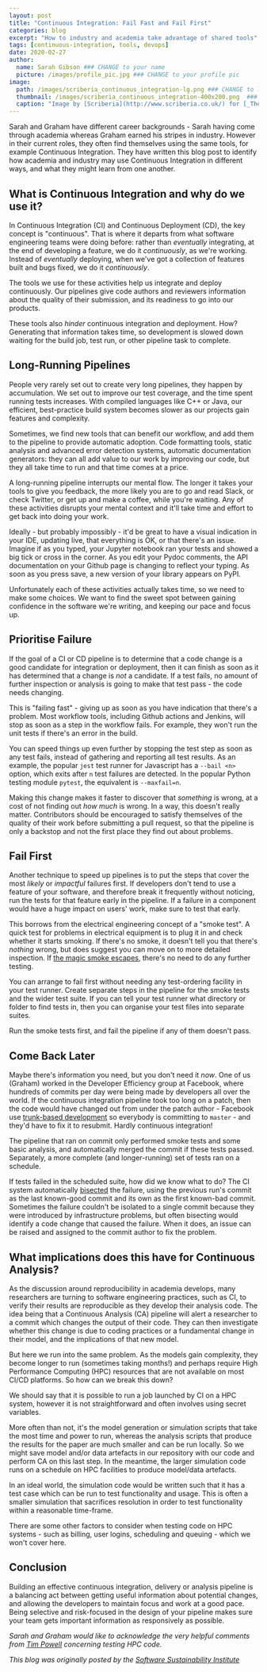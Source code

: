 ```yaml
---
layout: post
title: "Continuous Integration: Fail Fast and Fail First"
categories: blog
excerpt: "How to industry and academia take advantage of shared tools"
tags: [continuous-integration, tools, devops]
date: 2020-02-27
author:
  name: Sarah Gibson ### CHANGE to your name
  picture: /images/profile_pic.jpg ### CHANGE to your profile pic
image:
  path: /images/scriberia_continuous_integration-lg.png ### CHANGE to large hero image
  thumbnail: /images/scriberia_continuous_integration-400x200.png  ### CHANGE to thumbnail image
  caption: "Image by [Scriberia](http://www.scriberia.co.uk/) for [_The Turing Way_](https://github.com/alan-turing-institute/the-turing-way) community used under a CC-BY licence"
---
```


Sarah and Graham have different career backgrounds - Sarah having come through academia whereas Graham earned his stripes in industry. However in their current roles, they often find themselves using the same tools, for example Continuous Integration. They have written this blog post to identify how academia and industry may use Continuous Integration in different ways, and what they might learn from one another.

## What is Continuous Integration and why do we use it?

In Continuous Integration (CI) and Continuous Deployment (CD), the key concept is "continuous". That is where it departs from what software engineering teams were doing before: rather than _eventually_ integrating, at the end of developing a feature, we do it _continuously_, as we're working. Instead of _eventually_ deploying, when we've got a collection of features built and bugs fixed, we do it _continuously_.

The tools we use for these activities help us integrate and deploy continuously. Our pipelines give code authors and reviewers information about the quality of their submission, and its readiness to go into our products.

These tools also _hinder_ continuous integration and deployment. How? Generating that information takes time, so development is slowed down waiting for the build job, test run, or other pipeline task to complete.

## Long-Running Pipelines

People very rarely set out to create very long pipelines, they happen by accumulation. We set out to improve our test coverage, and the time spent running tests increases. With compiled languages like C++ or Java, our efficient, best-practice build system becomes slower as our projects gain features and complexity.

Sometimes, we find new tools that can benefit our workflow, and add them to the pipeline to provide automatic adoption. Code formatting tools, static analysis and advanced error detection systems, automatic documentation generators: they can all add value to our work by improving our code, but they all take time to run and that time comes at a price.

A long-running pipeline interrupts our mental flow. The longer it takes your tools to give you feedback, the more likely you are to go and read Slack, or check Twitter, or get up and make a coffee, while you're waiting. Any of these activities disrupts your mental context and it'll take time and effort to get back into doing your work.

Ideally - but probably impossibly - it'd be great to have a visual indication in your IDE, updating live, that everything is OK, or that there's an issue. Imagine if as you typed, your Jupyter notebook ran your tests and showed a big tick or cross in the corner. As you edit your Pydoc comments, the API documentation on your Github page is changing to reflect your typing. As soon as you press save, a new version of your library appears on PyPI.

Unfortunately each of these activities actually takes time, so we need to make some choices. We want to find the sweet spot between gaining confidence in the software we're writing, and keeping our pace and focus up.

## Prioritise Failure

If the goal of a CI or CD pipeline is to determine that a code change is a good candidate for integration or deployment, then it can finish as soon as it has determined that a change is _not_ a candidate. If a test fails, no amount of further inspection or analysis is going to make that test pass - the code needs changing.

This is "failing fast" - giving up as soon as you have indication that there's a problem. Most workflow tools, including Github actions and Jenkins, will stop as soon as a step in the workflow fails. For example, they won't run the unit tests if there's an error in the build.

You can speed things up even further by stopping the test step as soon as any test fails, instead of gathering and reporting all test results. As an example, the popular `jest` test runner for Javascript has a `--bail <n>` option, which exits after `n` test failures are detected. In the popular Python testing module `pytest`, the equivalent is `--maxfail=n`.

Making this change makes it faster to discover that _something_ is wrong, at a cost of not finding out _how much_ is wrong. In a way, this doesn't really matter. Contributors should be encouraged to satisfy themselves of the quality of their work before submitting a pull request, so that the pipeline is only a backstop and not the first place they find out about problems.

## Fail First

Another technique to speed up pipelines is to put the steps that cover the most _likely_ or _impactful_ failures first. If developers don't tend to use a feature of your software, and therefore break it frequently without noticing, run the tests for that feature early in the pipeline. If a failure in a component would have a huge impact on users' work, make sure to test that early.

This borrows from the electrical engineering concept of a "smoke test". A quick test for problems in electrical equipment is to plug it in and check whether it starts smoking. If there's no smoke, it doesn't tell you that there's _nothing_ wrong, but does suggest you can move on to more detailed inspection. If [the magic smoke escapes](http://catb.org/jargon/html/M/magic-smoke.html), there's no need to do any further testing.

You can arrange to fail first without needing any test-ordering facility in your test runner. Create separate steps in the pipeline for the smoke tests and the wider test suite. If you can tell your test runner what directory or folder to find tests in, then you can organise your test files into separate suites.

Run the smoke tests first, and fail the pipeline if any of them doesn't pass.

## Come Back Later

Maybe there's information you need, but you don't need it _now_. One of us (Graham) worked in the Developer Efficiency group at Facebook, where hundreds of commits per day were being made by developers all over the world. If the continuous integration pipeline took too long on a patch, then the code would have changed out from under the patch author - Facebook use [trunk-based development](https://trunkbaseddevelopment.com/) so everybody is committing to `master` - and they'd have to fix it to resubmit. Hardly continuous integration!

The pipeline that ran on commit only performed smoke tests and some basic analysis, and automatically merged the commit if these tests passed. Separately, a more complete (and longer-running) set of tests ran on a schedule.

If tests failed in the scheduled suite, how did we know what to do? The CI system automatically [bisected](https://git-scm.com/docs/git-bisect) the failure, using the previous run's commit as the last known-good commit and its own as the first known-bad commit. Sometimes the failure couldn't be isolated to a single commit because they were introduced by infrastructure problems, but often bisecting would identify a code change that caused the failure. When it does, an issue can be raised and assigned to the commit author to fix the problem.

## What implications does this have for Continuous Analysis?

As the discussion around reproducibility in academia develops, many researchers are turning to software engineering practices, such as CI, to verify their results are reproducible as they develop their analysis code. The idea being that a Continuous Analysis (CA) pipeline will alert a researcher to a commit which changes the output of their code. They can then investigate whether this change is due to coding practices or a fundamental change in their model, and the implications of that new model.

But here we run into the same problem. As the models gain complexity, they become longer to run (sometimes taking months!) and perhaps require High Performance Computing (HPC) resources that are not available on most CI/CD platforms. So how can we break this down?

We should say that it is possible to run a job launched by CI on a HPC system, however it is not straightforward and often involves using secret variables.

More often than not, it's the model generation or simulation scripts that take the most time and power to run, whereas the analysis scripts that produce the results for the paper are much smaller and can be run locally. So we might save model and/or data artefacts in our repository with our code and perform CA on this last step. In the meantime, the larger simulation code runs on a schedule on HPC facilities to produce model/data artefacts.

In an ideal world, the simulation code would be written such that it has a test case which can be run to test functionality and usage. This is often a smaller simulation that sacrifices resolution in order to test functionality within a reasonable time-frame.

There are some other factors to consider when testing code on HPC systems - such as billing, user logins, scheduling and queuing - which we won't cover here.

## Conclusion

Building an effective continuous integration, delivery or analysis pipeline is a balancing act between getting useful information about potential changes, and allowing the developers to maintain focus and work at a good pace. Being selective and risk-focused in the design of your pipeline makes sure your team gets important information as responsively as possible.

_Sarah and Graham would like to acknowledge the very helpful comments from [Tim Powell](https://uk.linkedin.com/in/tim-powell-99411978) concerning testing HPC code._

_This blog was originally posted by the [Software Sustainability Institute](https://software.ac.uk/blog/2020-02-27-continuous-integration-fail-fast-and-fail-first)_
